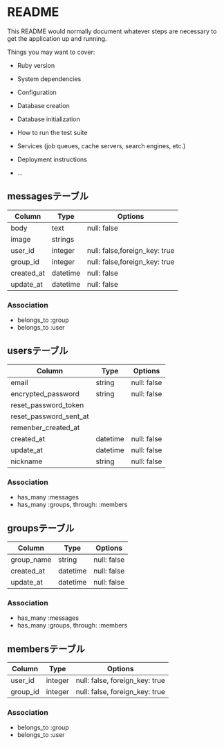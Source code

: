 # README

This README would normally document whatever steps are necessary to get the
application up and running.

Things you may want to cover:

* Ruby version

* System dependencies

* Configuration

* Database creation

* Database initialization

* How to run the test suite

* Services (job queues, cache servers, search engines, etc.)

* Deployment instructions

* ...



## messagesテーブル

|Column|Type|Options|
|------|----|-------|
|body|text|null: false|
|image|strings||
|user_id|integer|null: false,foreign_key: true|
|group_id|integer|null: false,foreign_key: true|
|created_at|datetime|null: false|
|update_at|datetime|null: false|


### Association
- belongs_to :group
- belongs_to :user


## usersテーブル

|Column|Type|Options|
|------|----|-------|
|email|string|null: false|
|encrypted_password|string|null: false|
|reset_password_token|||
|reset_password_sent_at||
|remenber_created_at|||
|created_at|datetime|null: false|
|update_at|datetime|null: false|
|nickname|string|null: false|

### Association
- has_many :messages
- has_many :groups, through: :members

## groupsテーブル

|Column|Type|Options|
|------|----|-------|
|group_name|string|null: false|
|created_at|datetime|null: false|
|update_at|datetime|null: false|

### Association
- has_many :messages
- has_many :groups, through: :members


## membersテーブル

|Column|Type|Options|
|------|----|-------|
|user_id|integer|null: false, foreign_key: true|
|group_id|integer|null: false, foreign_key: true|

### Association
- belongs_to :group
- belongs_to :user
